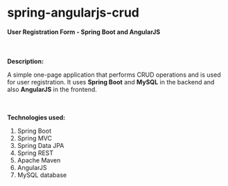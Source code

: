 # spring-angularjs-crud
<b>User Registration Form - Spring Boot and AngularJS</b>
<br><br>
<br><br>
<b>Description:</b>

A simple one-page application that performs CRUD operations and is used for user registration.
It uses <b>Spring Boot</b> and <b>MySQL</b> in the backend and also <b>AngularJS</b> in the frontend.

<br><br>
<b>Technologies used:</b>
<br>
<ol>
	<li>Spring Boot</li>
	<li>Spring MVC</li>
	<li>Spring Data JPA</li>
	<li>Spring REST</li>
	<li>Apache Maven</li>
	<li>AngularJS</li>
	<li>MySQL database</li>
</ol>

# 

<br><br>
